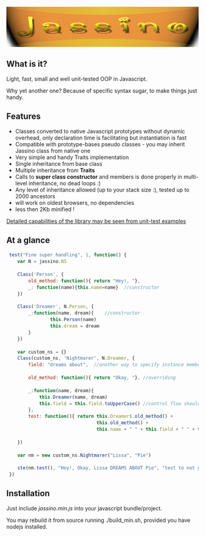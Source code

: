 ![Alt text](https://github.com/altitudebreath/jassino/raw/master/site/logo.png)

## What is it?

Light, fast, small and well unit-tested OOP in Javascript.

Why yet another one? Because of specific syntax sugar, to make things just handy.

## Features

* Classes converted to native Javascript prototypes without dynamic overhead, only declaration time is facilitating but instantiation is fast
* Compatible with prototype-bases pseudo classes - you may inherit Jassino class from native one
* Very simple and handy Traits implementation
* Single inheritance from base class
* Multiple inheritance from __Traits__
* Calls to __super class constructor__ and members is done properly in multi-level inheritance, no dead loops :)
* Any level of inheritance allowed (up to your stack size :), tested up to 2000 ancestors
* will work on oldest browsers, no dependencies
* less then 2Kb minified !

[Detailed capabilities of the library may be seen from unit-test examples](https://github.com/altitudebreath/jassino/blob/master/test/test.js)  

## At a glance
```javascript
 test("Fine super handling", 1, function() {
    var N = jassino.NS
    
    Class('Person', {
        old_method: function(){ return "Hey!, "},
        _: function(name){this.name=name}  //constructor
    })

    Class('Dreamer', N.Person, {
        _:function(name, dream){    //constructor
                this.Person(name)
                this.dream = dream
        }
    })

    var custom_ns = {}
    Class(custom_ns, 'Nightmarer', N.Dreamer, {
        field: "dreams about",  //another way to specify instance members 
        
        old_method: function(){ return "Okay, "}, //overriding
        
        _:function(name, dream){
            this.Dreamer(name, dream)
            this.field = this.field.toUpperCase() //control flow should be reached and field created
        },
        test: function(){ return this.Dreamer$.old_method() + 
                                 this.old_method() +
                                 this.name + " " + this.field + " " + this.dream}

    })

    var nm = new custom_ns.Nightmarer("Lissa", "Pie")
    
    ste(nm.test(), "Hey!, Okay, Lissa DREAMS ABOUT Pie", "test to not go into infinite recursion!")
 })
 ```
 
## Installation
 
Just include _jassino.min.js_ into your javascript bundle/project.
  
You may rebuild it from source running ./build_min.sh, provided you have nodejs installed.